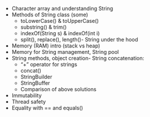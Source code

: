 - Character array and understanding String
- Methods of String class (some)
    * toLowerCase() & toUpperCase()
    * substring() & trim()
    * indexOf(String s) & indexOf(int i)
    * split(), replace(), length()- String under the hood
- Memory (RAM) intro (stack vs heap)
- Memory for String management, String pool
- String methods, object creation- String concatenation:
    * “+” operator for strings
    * concat()
    * StringBuilder
    * StringBuffer
    * Comparison of above solutions
- Immutability
- Thread safety
- Equality with == and equals()